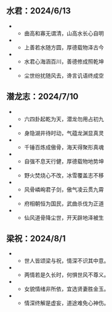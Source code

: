 ## 水君：2024/6/13
 - - 曲高和寡无谓清，山高水长心自明 
 - - 上善若水随方圆，厚德载物泽古今 
 - - 水君心海涵百川，善德修成照乾坤 
 - - 尘世纷扰随风去，谗言讥语终成空 

## 潜龙志：2024/7/10
 - - 六四卦起乾为天，潜龙勿用占初九 
 - - 身隐湖井待时动，气蕴龙渊显真灵
 - - 千锤百炼成傲骨，海天得聚形真魂
 - - 自强不息天行健，厚德载物地势坤
 - - 野火焚烧心不改，冰雪覆盖志不移
 - - 风骨嶙峋君子剑，傲气凌云贯九霄
 - - 府相朝恒为国民，武曲杀伐为正道
 - - 仙风道骨降尘世，开天辟地泽被生

## 梁祝：2024/8/1
 - - 世人皆颂梁与祝，情深不识其中意。
 - - 两情若是久长时，何惧世风不尊义。
 - - 女貌情绪非所依，宜选贤妻胜金玉。
 - - 情深终解是虚妄，道途难免心神伤。
